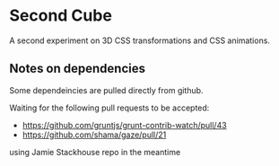 # Second Cube

A second experiment on 3D CSS transformations and CSS animations.

## Notes on dependencies

Some dependeincies are pulled directly from github.

Waiting for the following pull requests to be accepted: 
  - https://github.com/gruntjs/grunt-contrib-watch/pull/43 
  - https://github.com/shama/gaze/pull/21 

using Jamie Stackhouse repo in the meantime 



